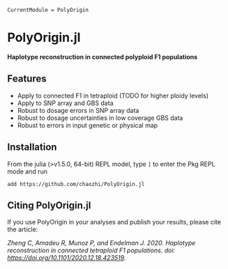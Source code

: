 ```@meta
CurrentModule = PolyOrigin
```

# PolyOrigin.jl

**Haplotype reconstruction in connected polyploid F1 populations**

## Features

- Apply to connected F1 in tetraploid (TODO for higher ploidy levels)
- Apply to SNP array and GBS data
- Robust to dosage errors in SNP array data
- Robust to dosage uncertainties in low coverage GBS data
- Robust to errors in input genetic or physical map

## Installation
From the julia (>v1.5.0, 64-bit) REPL model, type `]` to enter the Pkg REPL mode and run

```pkg
add https://github.com/chaozhi/PolyOrigin.jl
```

## Citing PolyOrigin.jl

If you use PolyOrigin in your analyses and publish your results, please cite the article:

 *Zheng C, Amadeu R, Munoz P, and Endelman J. 2020. Haplotype reconstruction in connected tetraploid F1 populations. doi: https://doi.org/10.1101/2020.12.18.423519.*
